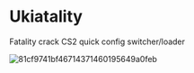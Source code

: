 # Ukiatality
 Fatality crack CS2 quick config switcher/loader
 
![81cf9741bf46714371460195649a0feb](https://github.com/hvhbbs-com/Ukiatality/assets/65479796/876af3bd-b91e-4d42-933b-b064724338fa)
